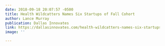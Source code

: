 ```yaml
---
date: 2018-09-18 20:07:57 -0500
title: Health Wildcatters Names Six Startups of Fall Cohort
author: Lance Murray
publication: Dallas Innovates
link: https://dallasinnovates.com/health-wildcatters-names-six-startups-fall-cohort/
image: ''

---
```


